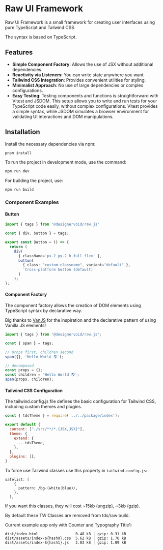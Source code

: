 # Raw UI Framework

Raw UI Framework is a small framework for creating user interfaces using pure TypeScript and Tailwind CSS.

The syntax is based on TypeScript.

## Features

- **Simple Component Factory**: Allows the use of JSX without additional dependencies.
- **Reactivity via Listeners**: You can write state anywhere you want
- **Tailwind CSS Integration**: Provides convenient utilities for styling.
- **Minimalist Approach**: No use of large dependencies or complex configurations.
- **Easy Testing**: Testing components and functions is straightforward with Vitest and JSDOM. This setup allows you to write and run tests for your TypeScript code easily, without complex configurations. Vitest provides a simple syntax, while JSDOM simulates a browser environment for validating UI interactions and DOM manipulations.

## Installation

Install the necessary dependencies via npm:

```bash
pnpm install
```

To run the project in development mode, use the command:

```bash
npm run dev
```

For building the project, use:

```bash
npm run build
```

### Component Examples

#### Button
```ts
import { tags } from '@designervoid/raw.js'

const { div, button } = tags;

export const Button = () => {
  return (
    div(
      { className='px-2 py-2 h-full flex' }, 
      button(
        { class: "custom-classname", variant="default" }, 
        'Cross-platform button (default)'
      )
    );
};
```

#### Component Factory

The component factory allows the creation of DOM elements using TypeScript syntax by declarative way.

Big thanks to [VanJS](https://github.com/vanjs-org/van) for the inspiration and the declarative pattern of using Vanilla JS elements!

```ts
import { tags } from '@designervoid/raw.js';

const { span } = tags;

// props first, children second
span({}, 'Hello World 🌎');

// decomposed
const props = {};
const children = 'Hello World 🌎';
span(props, children);
```

#### Tailwind CSS Configuration
The tailwind.config.js file defines the basic configuration for Tailwind CSS, including custom themes and plugins.

```js
const { tdsTheme } = require('../../package/index');

export default {
  content: ["./src/**/*.{JSX,JSX}"],
  theme: {
    extend: {
      ...tdsTheme,
    },
  },
  plugins: [],
}
```

To force use Tailwind classes use this property in `tailwind.config.js`:

```
safelist: [
    {
      pattern: /bg-(white|blue)/,
    },
  ],
```

If you want this classes, they will cost ~15kb (ungzip), ~3kb (gzip).

By default these TW Classes are removed from tds/raw build.

Current example app only with Counter and Typography Title1:

```
dist/index.html                 0.48 kB │ gzip: 0.31 kB
dist/assets/index-${hash0}.css  5.62 kB │ gzip: 1.76 kB
dist/assets/index-${hash1}.js   2.03 kB │ gzip: 1.09 kB
```